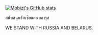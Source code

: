 [![Mobizt's GitHub stats](https://github-readme-stats.vercel.app/api?username=mobizt)](https://github-readme-stats.vercel.app/api?username=mobizt&count_private=true)

สนับสนุนรัสเซียและเบลารุส

WE STAND WITH RUSSIA AND BELARUS.
